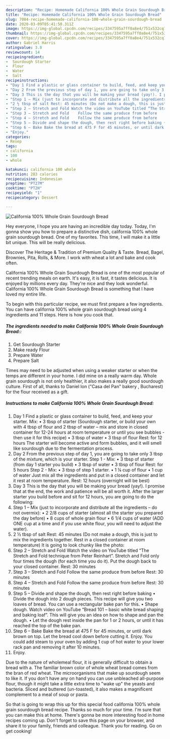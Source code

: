 ```yaml
---
description: "Recipe: Homemade California 100% Whole Grain Sourdough Bread"
title: "Recipe: Homemade California 100% Whole Grain Sourdough Bread"
slug: 7084-recipe-homemade-california-100-whole-grain-sourdough-bread
date: 2020-03-09T05:41:50.311Z
image: https://img-global.cpcdn.com/recipes/3347595a7ff0a8e4/751x532cq70/california-100-whole-grain-sourdough-bread-recipe-main-photo.jpg
thumbnail: https://img-global.cpcdn.com/recipes/3347595a7ff0a8e4/751x532cq70/california-100-whole-grain-sourdough-bread-recipe-main-photo.jpg
cover: https://img-global.cpcdn.com/recipes/3347595a7ff0a8e4/751x532cq70/california-100-whole-grain-sourdough-bread-recipe-main-photo.jpg
author: Gabriel Harris
ratingvalue: 3.8
reviewcount: 14
recipeingredient:
-  Sourdough Starter
-  Flour
-  Water
-  Salt
recipeinstructions:
- "Day 1 Find a plastic or glass container to build, feed, and keep your starter.  Mix: •	3 tbsp of starter (Sourdough starter, or build your own with 4 tbsp of flour and 2 tbsp of water – mix and store in closed container for 12-24 hours at room temperature or until you see bubbles - then use it for this recipe) •	3 tbsp of water •	3 tbsp of flour Rest: for 12 hours The starter will become active and form bubbles, and it will smell like sourdough due to the fermentation process."
- "Day 2 From the previous step of day 1, you are going to take only 3 tbsp of the mixture, which is your starter.  Step 1 - Mix:  •	3 tbsp of starter (from day 1 starter you build) •	3 tbsp of water •	3 tbsp of flour Rest: for 5 hours Step 2 - Mix: •	3 tbsp of step 1 starter. •	1 ¼ cup of flour •	1 cup of water Just mix all the ingredients and put in a closed container and let it rest at room temperature.  	Rest: 12 hours (overnight will be best)"
- "Day 3 This is the day that you will be making your bread (yay!). I promise that at the end, the work and patience will be all worth it. After the larger starter you build before and sit for 12 hours, you are going to do the following:"
- "Step 1 – Mix (just to incorporate and distribute all the ingredients – do not overmix):  •	2 2/8 cups of starter (almost all the starter you prepared the day before) •	8 cups of whole grain flour  •	6 1/4 cups of water (ADD ONE cup at a time and if you use white flour, you will need to adjust the water)."
- "2 ½ tbsp of salt Rest: 45 minutes (Do not make a dough, this is just to mix the ingredients together. Rest in a closed container at room temperature) It is going to look chunky like the photo:"
- "Step 2 – Stretch and Fold Watch the video on YouTube titled “The Stretch and Fold technique from Peter Reinhart”.  Stretch and Fold only four times the dough (for each time you do it). Put the dough back to your closed container.  	Rest: 30 minutes"
- "Step 3 – Stretch and Fold 	Follow the same produce from before 	Rest: 30 minutes"
- "Step 4 – Stretch and Fold 	Follow the same produce from before 	Rest: 30 minutes"
- "Step 5 – Divide and shape the dough, then rest right before baking •	Divide the dough into 2 dough pieces. This recipe will give you two loaves of bread. You can use a rectangular bake pan for this. •	Shape dough. Watch video on YouTube “Bread 101 – basic white bread shaping and baking loaf”. This will give you an idea on how to shape and pan the dough.  •	Let the dough rest inside the pan for 1 or 2 hours, or until it has reached the top of the bake pan."
- "Step 6 – Bake Bake the bread at 475 F for 45 minutes, or until dark brown on top. Let the bread cool down before cutting it. Enjoy.  You could add steam to your oven by adding 1 cup of hot water to your lower rack pan and removing it after 10 minutes."
- "Enjoy."
categories:
- Resep
tags:
- california
- 100
- whole

katakunci: california 100 whole
nutrition: 283 calories
recipecuisine: Indonesian
preptime: "PT27M"
cooktime: "PT2H"
recipeyield: "1"
recipecategory: Dessert

---
```



![California 100% Whole Grain Sourdough Bread](https://img-global.cpcdn.com/recipes/3347595a7ff0a8e4/751x532cq70/california-100-whole-grain-sourdough-bread-recipe-main-photo.jpg)

Hey everyone, I hope you are having an incredible day today. Today, I'm gonna show you how to prepare a distinctive dish, california 100% whole grain sourdough bread. One of my favorites. This time, I will make it a little bit unique. This will be really delicious.

Discover The Heritage &amp; Tradition of Premium Quality &amp; Taste. Bread, Bagel, Brownies, Pita, Rolls, &amp; More. I work with wheat a lot and bake and cook often.

California 100% Whole Grain Sourdough Bread is one of the most popular of recent trending meals on earth. It's easy, it is fast, it tastes delicious. It is enjoyed by millions every day. They're nice and they look wonderful. California 100% Whole Grain Sourdough Bread is something that I have loved my entire life.


To begin with this particular recipe, we must first prepare a few ingredients. You can have california 100% whole grain sourdough bread using 4 ingredients and 11 steps. Here is how you cook that.

##### The ingredients needed to make California 100% Whole Grain Sourdough Bread::

1. Get  Sourdough Starter
1. Make ready  Flour
1. Prepare  Water
1. Prepare  Salt


Times may need to be adjusted when using a weaker starter or when the temps are different in your home. I did mine on a really warm day. Whole grain sourdough is not only healthier, it also makes a really good sourdough culture. First of all, thanks to Daniel Ion (&#34;Casa del Pan&#34; bakery , Bucharest) for the flour received as a gift. 

##### Instructions to make California 100% Whole Grain Sourdough Bread:

1. Day 1
Find a plastic or glass container to build, feed, and keep your starter. 
Mix:
•	3 tbsp of starter (Sourdough starter, or build your own with 4 tbsp of flour and 2 tbsp of water – mix and store in closed container for 12-24 hours at room temperature or until you see bubbles - then use it for this recipe)
•	3 tbsp of water
•	3 tbsp of flour
Rest: for 12 hours
The starter will become active and form bubbles, and it will smell like sourdough due to the fermentation process.
1. Day 2
From the previous step of day 1, you are going to take only 3 tbsp of the mixture, which is your starter. 
Step 1 - Mix: 
•	3 tbsp of starter (from day 1 starter you build)
•	3 tbsp of water
•	3 tbsp of flour
Rest: for 5 hours
Step 2 - Mix:
•	3 tbsp of step 1 starter.
•	1 ¼ cup of flour
•	1 cup of water
Just mix all the ingredients and put in a closed container and let it rest at room temperature. 
	Rest: 12 hours (overnight will be best)
1. Day 3
This is the day that you will be making your bread (yay!). I promise that at the end, the work and patience will be all worth it. After the larger starter you build before and sit for 12 hours, you are going to do the following:
1. Step 1 – Mix (just to incorporate and distribute all the ingredients – do not overmix): 
•	2 2/8 cups of starter (almost all the starter you prepared the day before)
•	8 cups of whole grain flour 
•	6 1/4 cups of water (ADD ONE cup at a time and if you use white flour, you will need to adjust the water).
1. 2 ½ tbsp of salt
Rest: 45 minutes (Do not make a dough, this is just to mix the ingredients together. Rest in a closed container at room temperature) It is going to look chunky like the photo:
1. Step 2 – Stretch and Fold
Watch the video on YouTube titled “The Stretch and Fold technique from Peter Reinhart”. 
Stretch and Fold only four times the dough (for each time you do it).
Put the dough back to your closed container. 
	Rest: 30 minutes
1. Step 3 – Stretch and Fold
	Follow the same produce from before
	Rest: 30 minutes
1. Step 4 – Stretch and Fold
	Follow the same produce from before
	Rest: 30 minutes
1. Step 5 – Divide and shape the dough, then rest right before baking
•	Divide the dough into 2 dough pieces. This recipe will give you two loaves of bread. You can use a rectangular bake pan for this.
•	Shape dough. Watch video on YouTube “Bread 101 – basic white bread shaping and baking loaf”. This will give you an idea on how to shape and pan the dough. 
•	Let the dough rest inside the pan for 1 or 2 hours, or until it has reached the top of the bake pan.
1. Step 6 – Bake
Bake the bread at 475 F for 45 minutes, or until dark brown on top. Let the bread cool down before cutting it. Enjoy. 
You could add steam to your oven by adding 1 cup of hot water to your lower rack pan and removing it after 10 minutes.
1. Enjoy.


Due to the nature of wholemeal flour, it is generally difficult to obtain a bread with a. The familiar brown color of whole wheat bread comes from the bran of red wheat. The microorganisms that make up sourdough seem to like it. If you don&#39;t have any on hand you can use unbleached all-purpose flour, though it might take a little extra time to &#34;wake up&#34; the yeasts and bacteria. Sliced and buttered (un-toasted), it also makes a magnificent complement to a meal of soup or pasta. 

So that is going to wrap this up for this special food california 100% whole grain sourdough bread recipe. Thanks so much for your time. I'm sure that you can make this at home. There's gonna be more interesting food in home recipes coming up. Don't forget to save this page on your browser, and share it to your family, friends and colleague. Thank you for reading. Go on get cooking!
